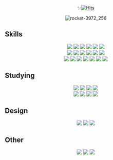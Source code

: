 <div align="center"> 

✨[![Hits](https://hits.seeyoufarm.com/api/count/incr/badge.svg?url=https%3A%2F%2Fgithub.com%2Fbora001%2Fhit-counter&count_bg=%23A877EF&title_bg=%235E15B0&title=Thank+you+for+visiting&edge_flat=true)](https://hits.seeyoufarm.com)

 ![rocket-3972_256](https://github.com/bora001/bora001/assets/89189186/5b17963e-2d71-4f21-b9b7-711948c7aa14)


 <div align='left'>
  
## Skills

 </div>
<img src="https://img.shields.io/badge/Next.js-061629?style=flat-square&logo=Next.js&logoColor=white"/>
 <img src="https://img.shields.io/badge/React-61DAFB?style=flat-square&logo=React&logoColor=white"/>
 <img src="https://img.shields.io/badge/Typescript-127EFA?style=flat-square&logo=Typescript&logoColor=white"/>
 <img src="https://img.shields.io/badge/JavaScript-F7DF1E?style=flat-square&logo=JavaScript&logoColor=white"/>
 <img src="https://img.shields.io/badge/Vercel-000000?style=flat-square&logo=Vercel&logoColor=white"/>  
 <img src="https://img.shields.io/badge/GitHub-181717?style=flat-square&logo=GitHub&logoColor=white"/>
<br/> 
<img src="https://img.shields.io/badge/Redux-764ABC?style=flat-square&logo=Redux&logoColor=white"/>
 <img src="https://img.shields.io/badge/redux-tookit-932FD5?style=flat-square&logo=redux-tookit&logoColor=white"/>
<img src="https://img.shields.io/badge/Recoil-007ACC?style=flat-square&logo=Recoil&logoColor=white"/>
 <img src="https://img.shields.io/badge/ChakraUI-319795?style=flat-square&logo=ChakraUI&logoColor=white"/>
 <img src="https://img.shields.io/badge/styled components-DB7093?style=flat-square&logo=styled-components&logoColor=white"/>
<img src="https://img.shields.io/badge/Tailwindcss-38bdf8?style=flat-square&logo=Tailwindcss&logoColor=white"/>
<br/> 
<img src="https://img.shields.io/badge/ReactQuery-ff4154?style=flat-square&logo=ReactQuery&logoColor=white"/>
 <img src="https://img.shields.io/badge/Firebase-FA8612?style=flat-square&logo=Firebase&logoColor=white"/>
<img src="https://img.shields.io/badge/HTML5-E34F26?style=flat-square&logo=HTML5&logoColor=white"/>
 <img src="https://img.shields.io/badge/CSS3-1572B6?style=flat-square&logo=CSS3&logoColor=white"/>
 <img src="https://img.shields.io/badge/Scss-CC6699?style=flat-square&logo=Sass&logoColor=white"/>
 <img src="https://img.shields.io/badge/jQuery-09578D?style=flat-square&logo=jQuery&logoColor=white"/>
 <img src="https://img.shields.io/badge/TortoiseSVN-b7c3ec" />

<div align='left'>

##  Studying

</div>

<img src="https://img.shields.io/badge/Node.js-339933?style=flat-square&logo=Node.js&logoColor=white"/>
<img src="https://img.shields.io/badge/Express.js-000000?style=flat-square&logo=Express&logoColor=white"/>
<img src="https://img.shields.io/badge/MongoDB-47A248?style=flat-square&logo=MongoDB&logoColor=white"/>
<img src="https://img.shields.io/badge/Docker-1d63ed?style=flat-square&logo=Docker&logoColor=white"/>
<br/>
<img src="https://img.shields.io/badge/Heroku-430098?style=flat-square&logo=Heroku&logoColor=white"/>
<img src="https://img.shields.io/badge/Netlify-00C7B7?style=flat-square&logo=Netlify&logoColor=white"/>
<img src="https://img.shields.io/badge/NotionAPI-ffffff?style=flat-square&logo=notion&logoColor=242424"/>
<img src="https://img.shields.io/badge/GraphQL-e535ab?style=flat-square&logo=GraphQl&logoColor=white"/>

<div align='left'>

## Design

</div>

<img src="https://img.shields.io/badge/Adobe Photoshop-31A8FF?style=flat-square&logo=AdobePhotoshop&logoColor=white"/>
<img src="https://img.shields.io/badge/Adobe Illustrator-FF9A00?style=flat-square&logo=AdobeIllustrator&logoColor=white"/>
<img src="https://img.shields.io/badge/Figma-F24E1E?style=flat-square&logo=Figma&logoColor=white"/> 


<div align='left'>

## Other
</div>

<img src="https://img.shields.io/badge/Notion-ffffff?style=flat-square&logo=Notion&logoColor=black"/>
<img src="https://img.shields.io/badge/Slack-E01E5A?style=flat-square&logo=Slack&logoColor=white"/>
<img src="https://img.shields.io/badge/Jira-0052CC?style=flat-square&logo=Jira&logoColor=white"/>

</div>

